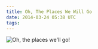 ```yaml
---
title: Oh, The Places We Will Go
date: 2014-03-24 05:38 UTC
tags:
---
```

<img src="/images/oh-the-places-we'll-go_manvsmagic.png" alt="Oh, the places we'll go!" />
